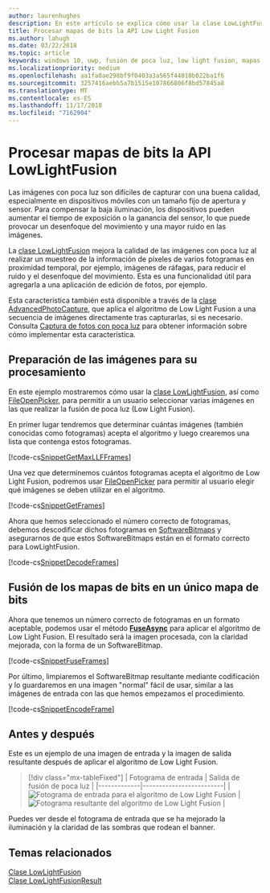 ```yaml
---
author: laurenhughes
description: En este artículo se explica cómo usar la clase LowLightFusion para procesar mapas de bits.
title: Procesar mapas de bits la API Low Light Fusion
ms.author: lahugh
ms.date: 03/22/2018
ms.topic: article
keywords: windows 10, uwp, fusión de poca luz, low light fusion, mapas de bits, procesamiento de imágenes
ms.localizationpriority: medium
ms.openlocfilehash: aa1fa0ae298bf9f0403a3a565f44010b022ba1f6
ms.sourcegitcommit: 3257416aebb5a7b1515e107866806f8bd57845a8
ms.translationtype: MT
ms.contentlocale: es-ES
ms.lasthandoff: 11/17/2018
ms.locfileid: "7162904"
---
```

# <a name="process-bitmaps-with-the-lowlightfusion-api"></a>Procesar mapas de bits la API LowLightFusion

Las imágenes con poca luz son difíciles de capturar con una buena calidad, especialmente en dispositivos móviles con un tamaño fijo de apertura y sensor. Para compensar la baja iluminación, los dispositivos pueden aumentar el tiempo de exposición o la ganancia del sensor, lo que puede provocar un desenfoque del movimiento y una mayor ruido en las imágenes. 

La [clase LowLightFusion](https://docs.microsoft.com/uwp/api/windows.media.core.lowlightfusion) mejora la calidad de las imágenes con poca luz al realizar un muestreo de la información de píxeles de varios fotogramas en proximidad temporal, por ejemplo, imágenes de ráfagas, para reducir el ruido y el desenfoque del movimiento. Esta es una funcionalidad útil para agregarla a una aplicación de edición de fotos, por ejemplo.

Esta característica también está disponible a través de la [clase AdvancedPhotoCapture](https://docs.microsoft.com/uwp/api/Windows.Media.Capture.AdvancedPhotoCapture), que aplica el algoritmo de Low Light Fusion a una secuencia de imágenes directamente tras capturarlas, si es necesario. Consulta [Captura de fotos con poca luz](https://docs.microsoft.com/windows/uwp/audio-video-camera/high-dynamic-range-hdr-photo-capture#low-light-photo-capture) para obtener información sobre cómo implementar esta característica.

## <a name="prepare-the-images-for-processing"></a>Preparación de las imágenes para su procesamiento

En este ejemplo mostraremos cómo usar la [clase LowLightFusion](https://docs.microsoft.com/uwp/api/windows.media.core.lowlightfusion), así como [FileOpenPicker](https://docs.microsoft.com/uwp/api/Windows.Storage.Pickers.FileOpenPicker), para permitir a un usuario seleccionar varias imágenes en las que realizar la fusión de poca luz (Low Light Fusion).

En primer lugar tendremos que determinar cuántas imágenes (también conocidas como fotogramas) acepta el algoritmo y luego crearemos una lista que contenga estos fotogramas.

[!code-cs[SnippetGetMaxLLFFrames](./code/LowLightFusionSample/cs/MainPage.xaml.cs#SnippetGetMaxLLFFrames)]

Una vez que determinemos cuántos fotogramas acepta el algoritmo de Low Light Fusion, podremos usar [FileOpenPicker](https://docs.microsoft.com/uwp/api/Windows.Storage.Pickers.FileOpenPicker) para permitir al usuario elegir qué imágenes se deben utilizar en el algoritmo.

[!code-cs[SnippetGetFrames](./code/LowLightFusionSample/cs/MainPage.xaml.cs#SnippetGetFrames)]

Ahora que hemos seleccionado el número correcto de fotogramas, debemos descodificar dichos fotogramas en [SoftwareBitmaps](https://docs.microsoft.com/uwp/api/Windows.Graphics.Imaging.SoftwareBitmap) y asegurarnos de que estos SoftwareBitmaps están en el formato correcto para LowLightFusion.

[!code-cs[SnippetDecodeFrames](./code/LowLightFusionSample/cs/MainPage.xaml.cs#SnippetDecodeFrames)]


## <a name="fuse-the-bitmaps-into-a-single-bitmap"></a>Fusión de los mapas de bits en un único mapa de bits

Ahora que tenemos un número correcto de fotogramas en un formato aceptable, podemos usar el método **[FuseAsync](https://docs.microsoft.com/uwp/api/windows.media.core.lowlightfusion.fuseasync)** para aplicar el algoritmo de Low Light Fusion. El resultado será la imagen procesada, con la claridad mejorada, con la forma de un SoftwareBitmap. 

[!code-cs[SnippetFuseFrames](./code/LowLightFusionSample/cs/MainPage.xaml.cs#SnippetFuseFrames)]

Por último, limpiaremos el SoftwareBitmap resultante mediante codificación y lo guardaremos en una imagen "normal" fácil de usar, similar a las imágenes de entrada con las que hemos empezamos el procedimiento.

[!code-cs[SnippetEncodeFrame](./code/LowLightFusionSample/cs/MainPage.xaml.cs#SnippetEncodeFrame)]


## <a name="before-and-after"></a>Antes y después

Este es un ejemplo de una imagen de entrada y la imagen de salida resultante después de aplicar el algoritmo de Low Light Fusion.

> [!div class="mx-tableFixed"] 
| Fotograma de entrada | Salida de fusión de poca luz | 
|-------------|-------------------------|
| ![Fotograma de entrada para el algoritmo de Low Light Fusion](./images/LLF-Input.png) | ![Fotograma resultante del algoritmo de Low Light Fusion](./images/LLF-Output.png) |

Puedes ver desde el fotograma de entrada que se ha mejorado la iluminación y la claridad de las sombras que rodean el banner.

## <a name="related-topics"></a>Temas relacionados 
[Clase LowLightFusion](https://docs.microsoft.com/uwp/api/windows.media.core.lowlightfusion)  
[Clase LowLightFusionResult](https://docs.microsoft.com/uwp/api/windows.media.core.lowlightfusionresult)